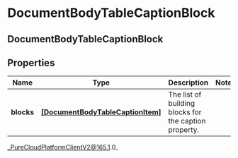 # DocumentBodyTableCaptionBlock

## DocumentBodyTableCaptionBlock

## Properties

|Name | Type | Description | Notes|
|------------ | ------------- | ------------- | -------------|
| **blocks** | [**[DocumentBodyTableCaptionItem]**]([DocumentBodyTableCaptionItem]) | The list of building blocks for the caption property. | |



_PureCloudPlatformClientV2@165.1.0_
